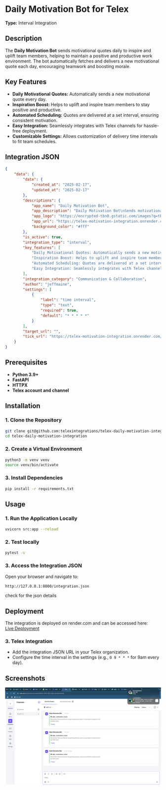 # Daily Motivation Bot for Telex  
**Type:** Interval Integration  

## Description  
The **Daily Motivation Bot** sends motivational quotes daily to inspire and uplift team members, helping to maintain a positive and productive work environment. The bot automatically fetches and delivers a new motivational quote each day, encouraging teamwork and boosting morale.  

## Key Features  
- **Daily Motivational Quotes:** Automatically sends a new motivational quote every day.  
- **Inspiration Boost:** Helps to uplift and inspire team members to stay positive and productive.  
- **Automated Scheduling:** Quotes are delivered at a set interval, ensuring consistent motivation.  
- **Easy Integration:** Seamlessly integrates with Telex channels for hassle-free deployment.  
- **Customizable Settings:** Allows customization of delivery time intervals to fit team schedules.  

## Integration JSON  
```json
{
    "data": {
        "date": {
            "created_at": "2025-02-17",
            "updated_at": "2025-02-17"
        },
        "descriptions": {
            "app_name": "Daily Motivation Bot",
            "app_description": "Daily Motivation Bot\nSends motivational quotes daily to inspire and uplift team members, helping to maintain a positive and productive work environment. The bot automatically fetches and delivers a new motivational quote each day, encouraging teamwork and boosting morale.",
            "app_logo": "https://encrypted-tbn0.gstatic.com/images?q=tbn:ANd9GcSowU4UV3Sncxajn1Smd8UMnTaN9Mm6mtk5NA&usqp=CAU",
            "app_url": "https://telex-motivation-integration.onrender.com",
            "background_color": "#fff"
        },
        "is_active": true,
        "integration_type": "interval",
        "key_features": [
            "Daily Motivational Quotes: Automatically sends a new motivational quote every day.",
            "Inspiration Boost: Helps to uplift and inspire team members to stay positive and productive.",
            "Automated Scheduling: Quotes are delivered at a set interval ensuring consistent motivation.",
            "Easy Integration: Seamlessly integrates with Telex channels for hassle-free deployment.\nCustomizable Settings: Allows customization of delivery time intervals to fit team schedules."
        ],
        "integration_category": "Communication & Collaboration",
        "author": "jeffmaine",
        "settings": [
            {
                "label": "time interval",
                "type": "text",
                "required": true,
                "default": "* * * * *"
            }
        ],
        "target_url": "",
        "tick_url": "https://telex-motivation-integration.onrender.com/tick"
    }
}
```
## Prerequisites  
- **Python 3.9+**  
- **FastAPI**  
- **HTTPX**  
- **Telex account and channel**  

## Installation  
### 1. Clone the Repository  
```sh
git clone git@github.com:telexintegrations/telex-daily-motivation-integration.git
cd telex-daily-motivation-integration
```

### 2. Create a Virtual Environment 
```sh
python3 -m venv venv
source venv/bin/activate  
```

### 3. Install Dependencies
```sh
pip install -r requirements.txt
```

## Usage  
### 1. Run the Application Locally  
```sh
uvicorn src:app --reload
```

### 2. Test locally
```sh
pytest -v
```


### 3. Access the Integration JSON
Open your browser and navigate to: 
```sh
http://127.0.0.1:8000/integration.json
```

check for the json details

## Deployment

The integration is deployed on render.com and can be accessed here:  
[Live Deployment](https://telex-motivation-integration.onrender.com)

### 3. Telex Integration
- Add the integration JSON URL in your Telex organization.
- Configure the time interval in the settings (e.g., `0 9 * * *` for 9am every day).


## Screenshots
![alt text](<Screenshot 2025-02-17 at 20.11.27.png>)